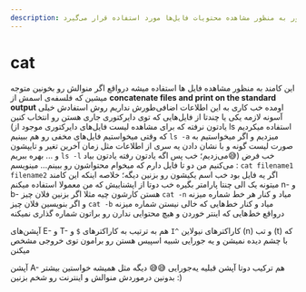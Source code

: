 ```yaml
---
description: این دستور به منظور مشاهده محتویات فایل‌ها مورد استفاده قرار می‌گیرد
---
```


# cat

این کامند به منظور مشاهده فایل ها استفاده میشه درواقع اگر منوالش رو بخونین متوجه میشین که فلسفه‌ی اسمش از **concatenate files and print on the standard output** اومده خب کاری به این اطلاعات اضافی‌طورش نداریم روش استفادش خیلی آسونه لازمه یکی یا چند‌تا از فایل‌هایی که توی دایرکتوری جاری هستن رو انتخاب کنین \(یادتون نرفته که برای مشاهده لیست فایل‌های دایرکتوری موجود از ls استفاده میکردیم که وقتی میخواستیم فایل‌های مخفی رو هم ببینیم `ls -a` میزدیم و اگر میخواستیم به صورت لیست گونه و با نشان دادن یه سری از اطلاعات مثل زمان آخرین تغیر و تایپشون و ... بهره ببریم `ls -l` می‌زدیم؛ خب پس اگه یادتون رفته یادتون بیاد😅\) خب فرض می‌کنیم من دو تا فایل دارم که میخوام محتواشون رو ببینم... مینویسم : `cat filename1 filename2` اگر یه فایل بود خب اسم یکیشون رو بزنین دیگه؛ خلاصه اینکه این کامند میتونه یک الی چنتا پارامتر بگیره خب دوتا از اپشناییش که من معمولا استفاده میکنم n- و b- هستن کارشون چیه مثلا اگر بزنین فلان چیز `cat -n` میاد و کنار هر خط شماره میزنه و اگر بنویسین فلان چیز `cat -b` میاد و کنار خط‌هایی که خالی نیستن شماره میزنه درواقع خط‌هایی که اینتر خوردن و هیچ محتوایی ندارن رو براتون شماره گذاری نمیکنه

آپشن‌های E- و T- هم به ترتیب به کاراکتر‌های `$` و `I^` کاراکتر‌های نیولاین \(n\) و تب \(t\) که با چشم دیده نمیشن و یه جورایی شبیه اسپیس هستن رو برامون توی خروجی مشخص میکنن

آپشن A- هم ترکیب دوتا آپشن قبلیه‌ یه‌جورایی 😅😅 دیگه مثل همیشه خواستین بیشتر بدونین درموردش منوالش و اینترنت رو شخم بزنین :\)

